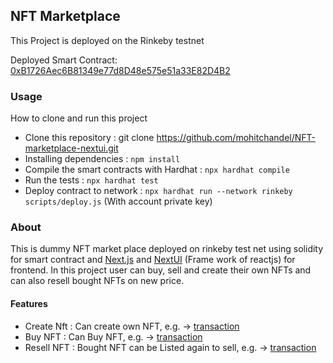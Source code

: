 ## NFT Marketplace

This Project is deployed on the Rinkeby testnet

Deployed Smart Contract: [0xB1726Aec6B81349e77d8D48e575e51a33E82D4B2](https://rinkeby.etherscan.io/address/0xB1726Aec6B81349e77d8D48e575e51a33E82D4B2)

### Usage
How to clone and run this project
- Clone this repository : git clone https://github.com/mohitchandel/NFT-marketplace-nextui.git
- Installing dependencies : `npm install`
- Compile the smart contracts with Hardhat : `npx hardhat compile`
- Run the tests : `npx hardhat test`
- Deploy contract to network : `npx hardhat run --network rinkeby scripts/deploy.js` (With account private key)

### About

This is dummy NFT market place deployed on rinkeby test net using solidity for smart contract and [Next.js](https://nextjs.org/) and [NextUI](https://nextui.org/) (Frame work of reactjs) for frontend. In this project user can buy, sell and create their own NFTs and can also resell bought NFTs on new price.


#### Features
  - Create Nft : Can create own NFT, e.g. -> [transaction](https://rinkeby.etherscan.io/tx/0x4e389b61d2f6868b5f7545d61a3f9c0612e0db88b4b513d98b89035fe9d9876e) 
  - Buy NFT : Can Buy NFT, e.g. -> [transaction](https://rinkeby.etherscan.io/tx/0x753e448d7b3b85dc546534d132d021a84aa1577d0353d8fb985d27d86e146ee7) 
  - Resell NFT : Bought NFT can be Listed again to sell, e.g. -> [transaction](https://rinkeby.etherscan.io/tx/0xa6b67a5b3d68947cc5f844c59139b2ebeb5fecd5d4698891f0af52dbb0f31984)



